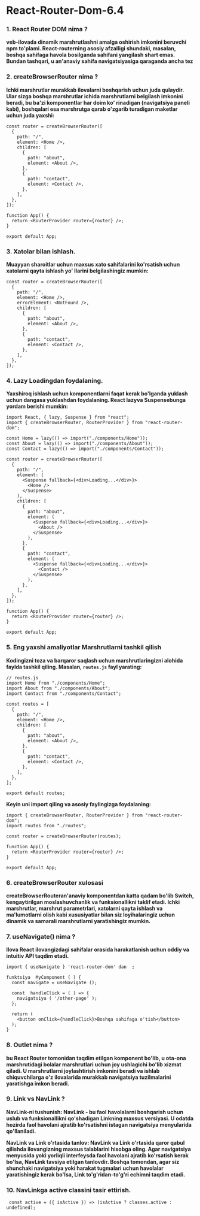 # React-Router-Dom-6.4### 1. React Router DOM nima ?**veb-ilovada dinamik marshrutlashni amalga oshirish imkonini beruvchi npm to'plami.React-routerning asosiy afzalligi shundaki, masalan, boshqa sahifaga havola bosilganda sahifaniyangilash shart emas. Bundan tashqari, u an'anaviy sahifa navigatsiyasiga qaraganda ancha tez**### 2. createBrowserRouter nima ?**Ichki marshrutlar murakkab ilovalarni boshqarish uchun juda qulaydir. Ular sizga boshqamarshrutlar ichida marshrutlarni belgilash imkonini beradi, bu ba'zi komponentlar har doim ko'rinadigan (navigatsiya paneli kabi), boshqalari esa marshrutga qarab o'zgarib turadigan maketlaruchun juda yaxshi:**```const router = createBrowserRouter([  {    path: "/",    element: <Home />,    children: [      {        path: "about",        element: <About />,      },      {        path: "contact",        element: <Contact />,      },    ],  },]);function App() {  return <RouterProvider router={router} />;}export default App;```### 3. Xatolar bilan ishlash.**Muayyan sharoitlar uchun maxsus xato sahifalarini ko'rsatish uchun xatolarni qayta ishlash yo'llarini belgilashingiz mumkin:**```const router = createBrowserRouter([  {    path: "/",    element: <Home />,    errorElement: <NotFound />,    children: [      {        path: "about",        element: <About />,      },      {        path: "contact",        element: <Contact />,      },    ],  },]);```### 4. Lazy Loadingdan foydalaning.**Yaxshiroq ishlash uchun komponentlarni faqat kerak bo'lganda yuklash uchun dangasa yuklashdanfoydalaning. React lazyva Suspensebunga yordam berishi mumkin:**```import React, { lazy, Suspense } from "react";import { createBrowserRouter, RouterProvider } from "react-router-dom";const Home = lazy(() => import("./components/Home"));const About = lazy(() => import("./components/About"));const Contact = lazy(() => import("./components/Contact"));const router = createBrowserRouter([  {    path: "/",    element: (      <Suspense fallback={<div>Loading...</div>}>        <Home />      </Suspense>    ),    children: [      {        path: "about",        element: (          <Suspense fallback={<div>Loading...</div>}>            <About />          </Suspense>        ),      },      {        path: "contact",        element: (          <Suspense fallback={<div>Loading...</div>}>            <Contact />          </Suspense>        ),      },    ],  },]);function App() {  return <RouterProvider router={router} />;}export default App;```### 5. Eng yaxshi amaliyotlar Marshrutlarni tashkil qilish**Kodingizni toza va barqaror saqlash uchun marshrutlaringizni alohida faylda tashkil qiling.Masalan, `routes.js` fayl yarating:**```// routes.jsimport Home from "./components/Home";import About from "./components/About";import Contact from "./components/Contact";const routes = [  {    path: "/",    element: <Home />,    children: [      {        path: "about",        element: <About />,      },      {        path: "contact",        element: <Contact />,      },    ],  },];export default routes;```**Keyin uni import qiling va asosiy faylingizga foydalaning:**```import { createBrowserRouter, RouterProvider } from "react-router-dom";import routes from "./routes";const router = createBrowserRouter(routes);function App() {  return <RouterProvider router={router} />;}export default App;```### 6. createBrowserRouter xulosasi**createBrowserRouteran'anaviy komponentdan katta qadam bo'lib Switch, kengaytirilganmoslashuvchanlik va funksionallikni taklif etadi. Ichki marshrutlar, marshrut parametrlari,xatolarni qayta ishlash va ma'lumotlarni olish kabi xususiyatlar bilan siz loyihalaringiz uchundinamik va samarali marshrutlarni yaratishingiz mumkin.**### 7. useNavigate() nima ?**Ilova React ilovangizdagi sahifalar orasida harakatlanish uchun oddiy va intuitiv API taqdim etadi.**```import { useNavigate } 'react-router-dom' dan  ;funktsiya  MyComponent ( ) {   const navigate = useNavigate ();   const  handleClick = ( ) => {     navigatsiya ( '/other-page' );   };   return (     <button onClick={handleClick}>Boshqa sahifaga o'tish</button>   ); }```### 8. Outlet nima ?**bu React Router tomonidan taqdim etilgan komponent bo'lib, u ota-ona marshrutidagi bolalar marshrutlari uchun joy ushlagichi bo'lib xizmat qiladi. U marshrutlarni joylashtirish imkonini beradi va ishlab chiquvchilarga o'z ilovalarida murakkab navigatsiya tuzilmalarini yaratishga imkon beradi.**### 9. Link vs NavLink ?**NavLink-ni tushunish: NavLink - bu faol havolalarni boshqarish uchun uslub va funksionallikni qo'shadigan Linkning maxsus versiyasi. U odatda hozirda faol havolani ajratib ko'rsatishni istagan navigatsiya menyularida qo'llaniladi.****NavLink va Link o'rtasida tanlov: NavLink va Link o'rtasida qaror qabul qilishda ilovangizning maxsus talablarini hisobga oling. Agar navigatsiya menyusida yoki yorliqli interfeysda faol havolani ajratib ko'rsatish kerak bo'lsa, NavLink tavsiya etilgan tanlovdir. Boshqa tomondan, agar siz shunchaki navigatsiya yoki harakat tugmalari uchun havolalar yaratishingiz kerak bo'lsa, Link to'g'ridan-to'g'ri echimni taqdim etadi.**### 10. NavLinkga active classini tasir ettirish.``` const active = ({ isActive }) => (isActive ? classes.active : undefined);```